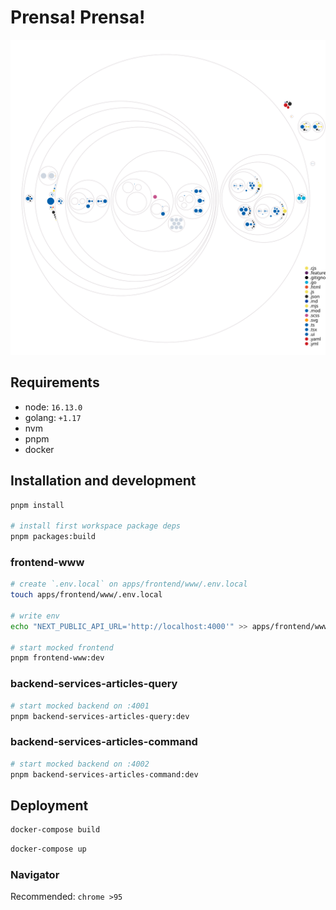 # Prensa! Prensa!

![Diagram](./static/workspace-diagram.svg)

## Requirements

-  node: `16.13.0`
-  golang: `+1.17`
-  nvm
-  pnpm
-  docker

## Installation and development

```bash
pnpm install

# install first workspace package deps
pnpm packages:build
```

### frontend-www

```bash
# create `.env.local` on apps/frontend/www/.env.local
touch apps/frontend/www/.env.local

# write env
echo "NEXT_PUBLIC_API_URL='http://localhost:4000'" >> apps/frontend/www/.env.local

# start mocked frontend
pnpm frontend-www:dev
```

### backend-services-articles-query

```bash
# start mocked backend on :4001
pnpm backend-services-articles-query:dev
```

### backend-services-articles-command

```bash
# start mocked backend on :4002
pnpm backend-services-articles-command:dev
```

## Deployment

```bash
docker-compose build
```

```bash
docker-compose up
```

### Navigator

Recommended: `chrome >95`
